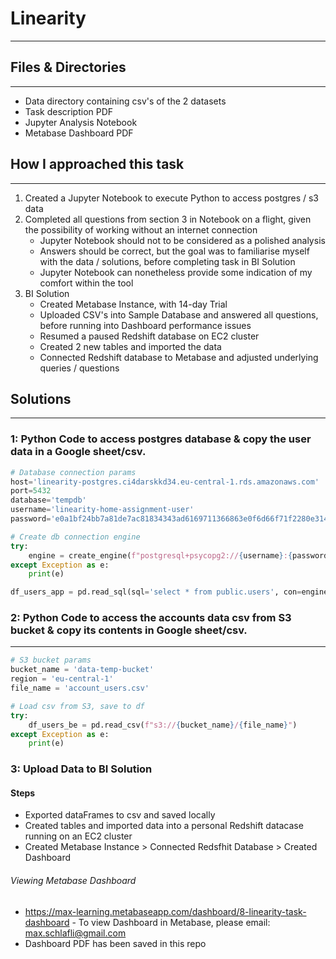 # Linearity
---

## Files & Directories
---

- Data directory containing csv's of the 2 datasets
- Task description PDF
- Jupyter Analysis Notebook
- Metabase Dashboard PDF

## How I approached this task
---
1. Created a Jupyter Notebook to execute Python to access postgres / s3 data
2. Completed all questions from section 3 in Notebook on a flight, given the possibility of working without an internet connection
    - Jupyter Notebook should not to be considered as a polished analysis
    - Answers should be correct, but the goal was to familiarise myself with the data / solutions, before completing task in BI Solution
    - Jupyter Notebook can nonetheless provide some indication of my comfort within the tool
3. BI Solution
    - Created Metabase Instance, with 14-day Trial
    - Uploaded CSV's into Sample Database and answered all questions, before running into Dashboard performance issues
    - Resumed a paused Redshift database on EC2 cluster
    - Created 2 new tables and imported the data
    - Connected Redshift database to Metabase and adjusted underlying queries / questions

## Solutions
---
### 1: Python Code  to access postgres database & copy the user data in a Google sheet/csv.
```python
# Database connection params
host='linearity-postgres.ci4darskkd34.eu-central-1.rds.amazonaws.com'
port=5432
database='tempdb'
username='linearity-home-assignment-user'
password='e0a1bf24bb7a81de7ac81834343ad6169711366863e0f6d66f71f2280e314668'

# Create db connection engine
try:
    engine = create_engine(f"postgresql+psycopg2://{username}:{password}@{host}:{port}/{database}")
except Exception as e:
    print(e)

df_users_app = pd.read_sql(sql='select * from public.users', con=engine)
```

### 2: Python Code to access the accounts data csv from S3 bucket & copy its contents in Google sheet/csv.
---
```python
# S3 bucket params
bucket_name = 'data-temp-bucket'
region = 'eu-central-1'
file_name = 'account_users.csv'

# Load csv from S3, save to df
try:
    df_users_be = pd.read_csv(f"s3://{bucket_name}/{file_name}")
except Exception as e:
    print(e)
```

### 3: Upload Data to BI Solution

#### Steps
- Exported dataFrames to csv and saved locally
- Created tables and imported data into a personal Redshift datacase running on an EC2 cluster
- Created Metabase Instance > Connected Redsfhit Database > Created Dashboard

###### Viewing Metabase Dashboard
- https://max-learning.metabaseapp.com/dashboard/8-linearity-task-dashboard
      - To view Dashboard in Metabase, please email: max.schlafli@gmail.com
- Dashboard PDF has been saved in this repo
  
